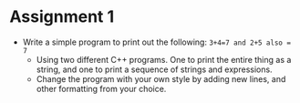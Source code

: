 # Assignment 1

- Write a simple program to print out the following: `3+4=7 and 2+5 also = 7`
  - Using two different C++ programs. One to print the entire thing as a string, and one to print a sequence of strings and expressions.
  - Change the program with your own style by adding new lines, and other formatting from your choice.


<!--
cout<<"3+4="<<3+4<<" and 2+5 also ="<<2+5;
cout<<"3+4=7 and 2+5 also = 7";
-->
